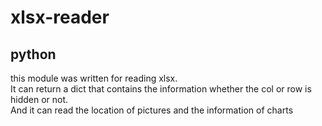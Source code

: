 # xlsx-reader
## python
this module was written for reading xlsx.    
It  can return a dict that contains the information whether the col or row is hidden or not.    
And it can read the location of pictures and the information of charts    


